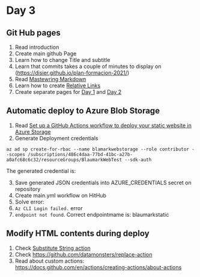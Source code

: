 # Day 3

## Git Hub pages

1. Read introduction
2. Create main github Page
  1. Learn how to change Title and subtitle
  2. Learn that commits takes a couple of minutes to display on (https://disier.github.io/plan-formacion-2021/)
  3. Read [Mastewring Markdown](https://guides.github.com/features/mastering-markdown/)
  4. Learn how to create [Relative Links](https://github.blog/2016-12-05-relative-links-for-github-pages/)
3. Create separate pages for [Day 1](day1.md) and [Day 2](day2.md)

## Automatic deploy to Azure Blob Storage

1. Read [Set up a GitHub Actions workflow to deploy your static website in Azure Storage](https://docs.microsoft.com/es-es/azure/storage/blobs/storage-blobs-static-site-github-actions)
2. Generate Deployment credentials

  `az ad sp create-for-rbac --name blamarkwebstorage --role contributor --scopes /subscriptions/486c4daa-77bd-41bc-a27b-a0afc68c6c32/resourceGroups/BlaumarkWebTest --sdk-auth`

  The generated credential is:

3. Save generated JSON credentials into AZURE_CREDENTIALS secret on repository
4. Create main.yml workflow on HitHub
5. Solve error: 
  1. `Az CLI Login failed.` error
  2. `endpoint not found`. Correct endpointmame is: blaumarkstatic

## Modify HTML contents during deploy

1. Check [Substitute String action](https://github.com/marketplace/actions/substitute-string)
2. Check https://github.com/datamonsters/replace-action
3. Read about custom actions: https://docs.github.com/en/actions/creating-actions/about-actions
